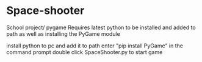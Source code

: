 # Space-shooter
School project/ pygame
Requires latest python to be installed and added to path as well as installing the PyGame module

install python to pc and add it to path
enter "pip install PyGame" in the command prompt
double click SpaceShooter.py to start game
